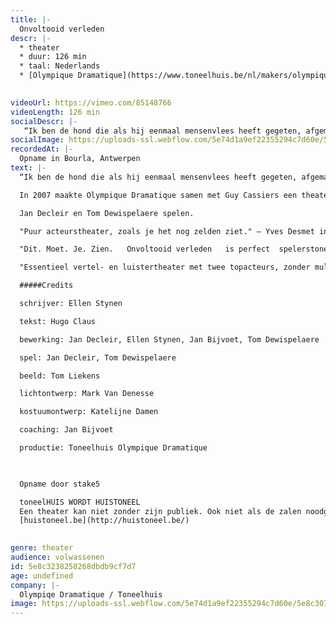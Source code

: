 ```yaml
---
title: |-
  Onvoltooid verleden
descr: |-
  * theater
  * duur: 126 min
  * taal: Nederlands
  * [Olympique Dramatique](https://www.toneelhuis.be/nl/makers/olympique-dramatique/)

  ‍
videoUrl: https://vimeo.com/85148766
videoLength: 126 min
socialDescr: |-
   “Ik ben de hond die als hij eenmaal mensenvlees heeft gegeten, afgemaakt moet worden.” In 2007 maakte Olympique Dramatique samen met Guy Cassiers een theaterbewerking van De geruchten, de succesroman van Hugo Claus uit 1996. In 1998 kwam Claus met het vervolg Onvoltooid verleden, dat op zijn beurt in 2012 door Olympique Dramatique onder handen genomen wordt. We zijn een paar decennia verder, ver weg van het dorp Alegem en in de grootstad. Draaide in De geruchten alles nog rond René Catrijsse, dan staat nu zijn broer Noël centraal. Noël Catrijsse, die na een val tijdens zijn jeugd nooit meer de oude geworden is, wordt op eigen verzoek ondervraagd door ex-commissaris Blaute. Wat volgt, is het rauwe relaas van een gehavende en vermaledijde ziel.
socialImage: https://uploads-ssl.webflow.com/5e74d1a9ef22355294c7d60e/5e8c3076dc7a92348019471b_onvoltooid%20verleden.jpg
recordedAt: |-
  Opname in Bourla, Antwerpen
text: |-
  “Ik ben de hond die als hij eenmaal mensenvlees heeft gegeten, afgemaakt moet worden.”                

  In 2007 maakte Olympique Dramatique samen met Guy Cassiers een theaterbewerking van _De geruchten,_ de succesroman van Hugo Claus uit 1996. In 1998 kwam Claus met het vervolg _Onvoltooid verleden_, dat op zijn beurt in 2012 door Olympique Dramatique onder handen genomen wordt. We zijn een paar decennia verder, ver weg van het dorp Alegem en in de grootstad. Draaide in _De geruchten_ alles nog rond René Catrijsse, dan staat nu zijn broer Noël centraal. Noël Catrijsse, die na een val tijdens zijn jeugd nooit meer de oude geworden is, wordt op eigen verzoek ondervraagd door ex-commissaris Blaute. Wat volgt, is het rauwe relaas van een gehavende en vermaledijde ziel.

  Jan Decleir en Tom Dewispelaere spelen.

  "Puur acteurstheater, zoals je het nog zelden ziet." – Yves Desmet in De Morgen, 21 april 2012                        

  "Dit. Moet. Je. Zien.   Onvoltooid verleden   is perfect  spelerstoneel dat lumineus eindigt."  – Els Van Steenberghe in Knack  \*\*\*\* , 23 april 2012                        

  "Essentieel vertel- en luistertheater met twee topacteurs, zonder multimediaal gegoochel." – Roeland de Trazignies in Cobra.be \*\*\* , 20 april 2012                        

  #####Credits

  schrijver: Ellen Stynen

  tekst: Hugo Claus

  bewerking: Jan Decleir, Ellen Stynen, Jan Bijvoet, Tom Dewispelaere

  spel: Jan Decleir, Tom Dewispelaere

  beeld: Tom Liekens

  lichtontwerp: Mark Van Denesse

  kostuumontwerp: Katelijne Damen

  coaching: Jan Bijvoet

  productie: Toneelhuis Olympique Dramatique

  ‍

  Opname door stake5

  toneelHUIS WORDT HUISTONEEL
  Een theater kan niet zonder zijn publiek. Ook niet als de zalen noodgedwongen leeg staan. Daarom zoeken de Toneelhuismakers u op vanuit hun schuiloorden. Ze spinnen vanuit hun huizen lange, onzichtbare draden tot bij u, met verhalen, gedichten, gedachten en beelden. Zo wordt Toneelhuis voor even Huistoneel. Geniet ervan!
  [huistoneel.be](http://huistoneel.be/)

  ‍
genre: theater
audience: volwassenen
id: 5e8c3238258268dbdb9cf7d7
age: undefined
company: |-
  Olympiqe Dramatique / Toneelhuis
image: https://uploads-ssl.webflow.com/5e74d1a9ef22355294c7d60e/5e8c3076dc7a92348019471b_onvoltooid%20verleden.jpg
---
```

